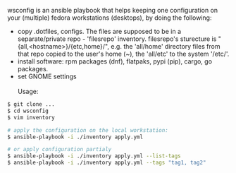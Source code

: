 wsconfig is an ansible playbook that helps keeping one configuration on your (multiple) fedora workstations (desktops), by doing the following:
- copy .dotfiles, configs. The files are supposed to be in a separate/private repo - 'filesrepo' inventory. filesrepo's sturecture is "{all,\<hostname\>}/{etc,home}/", e.g. the 'all/home' directory files from that repo copied to the user's home (~), the 'all/etc' to the system '/etc/'.
- install software: rpm packages (dnf), flatpaks, pypi (pip), cargo, go packages.
- set GNOME settings
\
\
Usage:
```bash
$ git clone ...
$ cd wsconfig
$ vim inventory

# apply the configuration on the local workstation:
$ ansible-playbook -i ./inventory apply.yml

# or apply configuration partialy
$ ansible-playbook -i ./inventory apply.yml --list-tags
$ ansible-playbook -i ./inventory apply.yml --tags "tag1, tag2"

```
